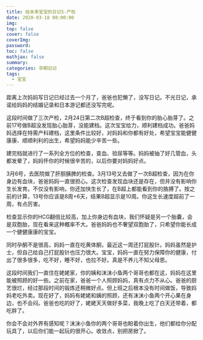 ```yaml
---
title: 给未来宝宝的日记5-产检
date: 2020-03-18 08:00:00
img: 
top: false
cover: false
coverImg: 
password: 
toc: false
mathjax: false
summary: 
categories: 孕期日记
tags:
  - 宝宝
---
```


距离上次妈妈写日记已经过去一个月了，爸爸也犯懒了，没写日记。不光日记，承诺给妈妈的结婚记录和日本游记都还没写完呢。

这段时间做了三次产检，2月24日第二次B超检查，终于看到你的胎心胎芽了。之前17号做B超没发现胎心胎芽，没能建档。这次宝宝给力，顺利建档成功。爸爸妈妈选择在特需产科建档，这里条件比较好，对妈妈和你都有好处，希望宝宝能健健康康、顺顺利利的出生，希望妈妈能少辛苦一些。

建完档就进行了一系列全方位的检查，查血、验尿等等。妈妈被抽了好几管血，头都发晕了，妈妈怀你的时候很辛苦的，以后你要对妈妈好点。

3月6号，去医院做了肝胆胰脾的检查。3月13号又去做了一次B超检查，因为在你身边有血块，爸爸妈妈一直很担心。这次检查发现血块还是存在，但并没有影响你生长发育。不仅没有影响，你还加快生长了，在B超上都能看到你的胳膊了。按之前的计算，13号你应该是8周+6天，结果B超显示是10周。你这生长速度超前了一周，有点厉害。

检查显示你的HCG翻倍比较高，加上你身边有血块，我们怀疑是另一个胎囊，会是双胞胎，现在看来这种概率不大。爸爸妈妈也不奢望双胞胎了，只希望你能长成一个健健康康的宝宝。

同时孕酮不是很高，妈妈一直在吃黄体酮，最近这一周还打屁股针。妈妈虽然是护士，但自己给自己打屁股针也压力很大。宝宝，妈妈一直在努力保障你的健康，付出了很多很多，吃不好，睡不好，也拉不好。真是不养儿不知父母恩。

这段时间我们一直住在姥姥家，你的姨和沫沫小鱼两个哥哥也都在这，妈妈在这里能被照顾的好一些。之前在家，爸爸一个人照顾妈妈，真有点力不从心。爸爸的厨艺很烂，经过那段时间的锻炼还稍微好点。但上班之后根本没有时间做饭，导致妈妈老吃外卖。现在好了，妈妈有姥姥和姨的照顾，还有沫沫小鱼两个开心果在身边，也不会闷。爸爸也吃的好了，姥姥天天做好多菜，我晚上吃了白天还带着，都吃胖了。

你会不会对外界有感知呢？沫沫小鱼你的两个哥哥也盼着你出生，他们都给你分配玩具了，以后你们能一起玩的很开心。收敛点，别把房掀了。